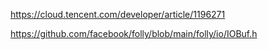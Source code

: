 https://cloud.tencent.com/developer/article/1196271



https://github.com/facebook/folly/blob/main/folly/io/IOBuf.h